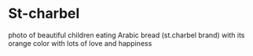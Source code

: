 # St-charbel
photo of beautiful children eating Arabic bread (st.charbel brand) with its orange color with lots of love and happiness

